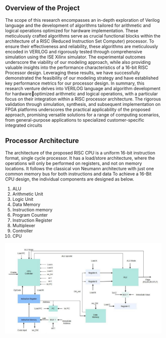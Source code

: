 ## Overview of the Project 
The scope of this research encompasses an in-depth exploration of Verilog language and the development of algorithms tailored for arithmetic and logical operations optimized for hardware implementation. These meticulously crafted algorithms serve as crucial functional blocks within the 
architecture of a RISC (Reduced Instruction Set Computer) processor. To ensure their effectiveness and reliability, these algorithms are meticulously encoded in VERILOG and rigorously tested through comprehensive simulation using the ISE Xilinx simulator. The experimental outcomes underscore 
the viability of our modeling approach, while also providing valuable insights into the performance characteristics of a 16-bit RISC Processor design. Leveraging these results, we have successfully demonstrated the feasibility of our modeling 
strategy and have established key performance metrics for our processor design. In summary, this research venture delves into VERILOG language and algorithm development for hardwareoptimized arithmetic and logical operations, with a particular 
focus on their integration within a RISC processor architecture. The rigorous validation through simulation, synthesis, and subsequent implementation on FPGA platforms underscores the practical applicability of the proposed approach, promising 
versatile solutions for a range of computing scenarios, from general-purpose applications to specialized customer-specific integrated circuits

## Processor Architecture

The architecture of the proposed RISC CPU is a uniform 16-bit instruction format, single cycle processor. It has a load/store architecture, where the operations will only be performed on registers, and not on memory locations. It follows the classical von Neumann architecture with just one common memory bus for both instructions and data To achieve a 16-Bit CPU design, the individual components are designed as below.
1. ALU
2. Arithmetic Unit
3. Logic Unit
4. Data Memory
5. Instruction memory
6. Program Counter
7. Instruction Register
8. Multiplexer
9. Controller
10. CPU

![Main block diagram of the desired architecture](https://github.com/dineth99-bit/16-Bit-RISC-Processor/blob/main/main_block%20Diagram.jpg)



